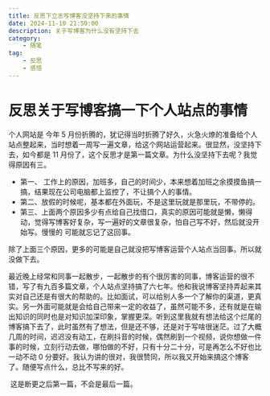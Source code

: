 ```yaml
---
title: 反思下立志写博客没坚持下来的事情
date: 2024-11-10 21:50:00
description: 关于写博客为什么没有坚持下去
category:
    - 随笔
tag: 
    - 反思
    - 感悟
---
```


# 反思关于写博客搞一下个人站点的事情
个人网站是 今年 5 月份折腾的，犹记得当时折腾了好久，火急火燎的准备给个人站点整起来，当时想着一周写一遍文章，给这个网站运营起来。很显然，没坚持下去，如今都是 11 月份了，这个反思才是第一篇文章。为什么没坚持下去呢？我觉得原因有三。
* 第一、 工作上的原因，加班多，自己的时间少，本来想着加班之余摸摸鱼搞一搞，结果现在公司电脑都上监控了，不让搞个人的事情。
* 第二、放假的时候呢，基本都在外面玩，不是这里玩就是那里玩，不带停的。
* 第三、上面两个原因多少有点给自己找借口，真实的原因可能就是懒，懒得动，觉得写博客好复杂，写一遍好的文章很复杂，怕自己写不好，然后就没开始写。慢慢的 可能就忘记了这回事。

除了上面三个原因，更多的可能是自己就没把写博客运营个人站点当回事。所以就没做下去。

最近晚上经常和同事一起散步，一起散步的有个很厉害的同事，博客运营的很不错，写了有九百多篇文章，个人站点坚持搞了六七年。他和我说博客坚持弄起来其实对自己还是有很大的帮助的。比如面试，可以给别人多一个了解你的渠道，更真实。另一外面可能就是会给自己带来一定的收益了，虽然可能不多，还有就是在输出知识的同时也是对知识加深印象，掌握更深。听到这里我就有想法给这个烂尾的博客搞下去了，此时虽然有了想法，但是还不够，还是对于写啥很迷茫。过了大概几周的时间，迟迟没有动工，在刷抖音的时候，偶然刷到一个视频，说你想做一件事的时候，立刻行动去做，哪怕做的不好，只有十分二十分，可是再怎么不好也比一动不动 0 分要好。我认为讲的很对，我很赞同，所以我又开始来搞这个博客了。随便写点什么，总比不写来的好。 

​	这是断更之后第一篇，不会是最后一篇。